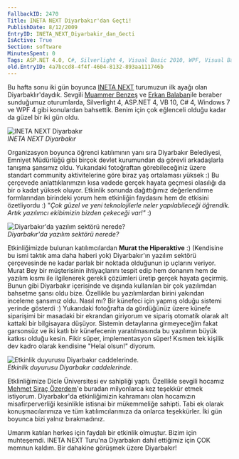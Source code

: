 ```yaml
---
FallbackID: 2470
Title: INETA NEXT Diyarbakır'dan Geçti!
PublishDate: 8/12/2009
EntryID: INETA_NEXT_Diyarbakir_dan_Gecti
IsActive: True
Section: software
MinutesSpent: 0
Tags: ASP.NET 4.0, C#, Silverlight 4, Visual Basic 2010, WPF, Visual Basic .NET, ASP.NET
old.EntryID: 4a7bccd8-4f4f-4604-8132-893aa111746b
---
```

Bu hafta sonu iki gün boyunca [INETA NEXT](http://www.inetatr.org)
turumuzun ilk ayağı olan Diyarbaklır'daydık. Sevgili [Muammer
Benzeş](http://www.muammerbenzes.com/) ve [Erkan
Balaban](http://www.erkanbalaban.com.tr/)ile beraber sunduğumuz
oturumlarda, Silverlight 4, ASP.NET 4, VB 10, C\# 4, Windows 7 ve WPF 4
gibi konulardan bahsettik. Benim için çok eğlenceli olduğu kadar da
güzel bir iki gün oldu.

![INETA NEXT
Diyarbakır](media/INETA_NEXT_Diyarbakir_dan_Gecti/07122009_1.jpg)\
*INETA NEXT Diyarbakır*

Organizasyon boyunca öğrenci katılımının yanı sıra Diyarbakır
Belediyesi, Emniyet Müdürlüğü gibi birçok devlet kurumundan da görevli
arkadaşlarla tanışma şansımız oldu. Yukarıdaki fotoğraftan
görebileceğiniz üzere standart community aktivitelerine göre biraz yaş
ortalaması yüksek :) Bu çerçevede anlattıklarımızın kısa vadede gerçek
hayata geçmesi olasılığı da bir o kadat yüksek oluyor. Etkinlik sonunda
dağıttığımız değerlendirme formlarından birindeki yorum hem etkinliğin
faydasını hem de etkisini özetliyordu :) "*Çok güzel ve yeni
teknolojilerle neler yapılabileceği öğrendik. Artık yazılımcı ekibimizin
bizden çekeceği var!"* :)

![Diyarbakır'da yazılım sektörü
nerede?](media/INETA_NEXT_Diyarbakir_dan_Gecti/07122009_2.jpg)\
*Diyarbakır'da yazılım sektörü nerede?*

Etkinliğimizde bulunan katılımcılardan **Murat the Hiperaktive** :)
(Kendisine bu ismi taktık ama daha haberi yok) Diyarbakır'ın yazılım
sektörü çerçevesinde ne kadar parlak bir noktada olduğunun ip uçlarını
veriyor. Murat Bey bir müşterisinin ihtiyaçlarını tespit edip hem
donanım hem de yazılım kısmı ile ilgilenerek gerekli çözümleri üretip
gerçek hayata geçirmiş. Bunun gibi Diyarbakır içerisinde ve dışında
kullanılan bir çok yazılımdan bahsetme şansı oldu bize. Özellikle bu
yazılımlardan birini yakından inceleme şansımız oldu. Nasıl mı? Bir
künefeci için yapmış olduğu sistemi yerinde gösterdi :) Yukarıdaki
fotoğrafta da gördüğünüz üzere künefe siparişimi bir masadaki bir
ekrandan giriyorum ve sipariş otomatik olarak alt kattaki bir
bilgisayara düşüyor. Sistemin detaylarına girmeyeceğim fakat garsonsüz
ve iki katlı bir künefecenin yaratılmasında bu yazılımın büyük katkısı
olduğu kesin. Fikir süper, implementasyon süper! Kısmen tek kişilik dev
kadro olarak kendisine "Helal olsun!" diyorum.

![Etkinlik duyurusu Diyarbakır
caddelerinde.](media/INETA_NEXT_Diyarbakir_dan_Gecti/07122009_3.jpg)\
*Etkinlik duyurusu Diyarbakır caddelerinde.*

Etklinliğimize Dicle Üniversitesi ev sahipliği yaptı. Özellikle sevgili
hocamız [Mehmet Siraç
Özerdem](http://www.dicle.edu.tr/akademikpersonel/sozerdem/?sayfa=kemik)'e
buradan milyonlarca kez teşekkür etmek istiyorum. Diyarbakır'da
etkinliğimizin kahramanı olan hocamızın misafirperverliği kesinlikle
istisnai bir mükemmeliğe sahipti. Tabi ek olarak konuşmacılarımıza ve
tüm katılımcılarımıza da onlarca teşekkürler. İki gün boyunca bizi
yalnız bırakmadınız.

Umarım katılan herkes için faydalı bir etkinlik olmuştur. Bizim için
muhteşemdi. INETA NEXT Turu'na Diyarbakırı dahil ettiğimiz için ÇOK
memnun kaldım. Bir dahakine görüşmek üzere Diyarbakır!


